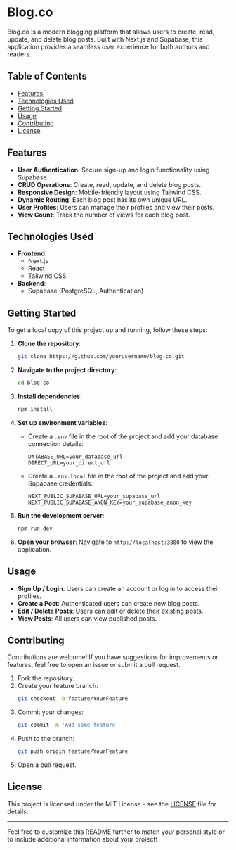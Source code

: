 # Blog.co

Blog.co is a modern blogging platform that allows users to create, read, update, and delete blog posts. Built with Next.js and Supabase, this application provides a seamless user experience for both authors and readers.

## Table of Contents

- [Features](#features)
- [Technologies Used](#technologies-used)
- [Getting Started](#getting-started)
- [Usage](#usage)
- [Contributing](#contributing)
- [License](#license)

## Features

- **User Authentication**: Secure sign-up and login functionality using Supabase.
- **CRUD Operations**: Create, read, update, and delete blog posts.
- **Responsive Design**: Mobile-friendly layout using Tailwind CSS.
- **Dynamic Routing**: Each blog post has its own unique URL.
- **User Profiles**: Users can manage their profiles and view their posts.
- **View Count**: Track the number of views for each blog post.

## Technologies Used

- **Frontend**: 
  - Next.js
  - React
  - Tailwind CSS
- **Backend**: 
  - Supabase (PostgreSQL, Authentication)

## Getting Started

To get a local copy of this project up and running, follow these steps:

1. **Clone the repository**:
   ```bash
   git clone https://github.com/yourusername/blog-co.git
   ```

2. **Navigate to the project directory**:
   ```bash
   cd blog-co
   ```

3. **Install dependencies**:
   ```bash
   npm install
   ```

4. **Set up environment variables**:
   - Create a `.env` file in the root of the project and add your database connection details:
     ```plaintext
     DATABASE_URL=your_database_url
     DIRECT_URL=your_direct_url
     ```

   - Create a `.env.local` file in the root of the project and add your Supabase credentials:
     ```plaintext
     NEXT_PUBLIC_SUPABASE_URL=your_supabase_url
     NEXT_PUBLIC_SUPABASE_ANON_KEY=your_supabase_anon_key
     ```

5. **Run the development server**:
   ```bash
   npm run dev
   ```

6. **Open your browser**:
   Navigate to `http://localhost:3000` to view the application.

## Usage

- **Sign Up / Login**: Users can create an account or log in to access their profiles.
- **Create a Post**: Authenticated users can create new blog posts.
- **Edit / Delete Posts**: Users can edit or delete their existing posts.
- **View Posts**: All users can view published posts.

## Contributing

Contributions are welcome! If you have suggestions for improvements or features, feel free to open an issue or submit a pull request.

1. Fork the repository.
2. Create your feature branch:
   ```bash
   git checkout -b feature/YourFeature
   ```
3. Commit your changes:
   ```bash
   git commit -m 'Add some feature'
   ```
4. Push to the branch:
   ```bash
   git push origin feature/YourFeature
   ```
5. Open a pull request.

## License

This project is licensed under the MIT License - see the [LICENSE](LICENSE) file for details.

---

Feel free to customize this README further to match your personal style or to include additional information about your project!